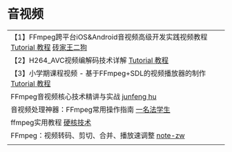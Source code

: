 # 音视频

|                                                                                                                                                                                                                        |
| ---------------------------------------------------------------------------------------------------------------------------------------------------------------------------------------------------------------------- |
| 【1】FFmpeg跨平台iOS\&Android音视频高级开发实践视频教程 [Tutorial 教程](https://www.youtube.com/playlist?list=PLnHbptcieUBem2eMb-t846AyVRk9KK1yT) [砖家王二狗](https://www.youtube.com/playlist?list=PLwIrqQCQ5pQmmgalAnAYV7vcG2wIyE8vX)        |
| 【2】H264\_AVC视频编解码技术详解 [Tutorial 教程](https://www.youtube.com/playlist?list=PLnHbptcieUBfmJu68te\_9NJdz0gjaPRao)                                                                                                         |
| 【3】小学期课程视频 - 基于FFmpeg+SDL的视频播放器的制作 [Tutorial 教程](https://www.youtube.com/playlist?list=PLnHbptcieUBdF6tHRYS6-O6j2CvHn1fjQ)                                                                                             |
| FFmpeg音视频核心技术精讲与实战 [junfeng hu](https://www.youtube.com/playlist?list=PLfFz9jdZIa8d\_KRUGnvKveKaL4UEZSY8H)                                                                                                             |
| 音视频处理神器：FFmpeg常用操作指南 [一名法学生](https://www.youtube.com/watch?v=nvtdhZAqnes)                                                                                                                                              |
| ffmpeg实用教程 [硬核技术](https://www.youtube.com/playlist?list=PLs7CEfCODRRJ5NZ3OTRr2YXGUgNnuDXsW)                                                                                                                            |
| FFmpeg：视频转码、剪切、合并、播放速调整 [note-zw](https://note-zw.readthedocs.io/zh/latest/%E4%BF%9D%E5%AD%98/FFMPEG%E8%BD%AC%E7%A0%81%E5%89%AA%E5%88%87%E5%90%88%E5%B9%B6%E8%B0%83%E6%95%B4%E6%92%AD%E6%94%BE%E9%80%9F%E5%BA%A6.html) |
|                                                                                                                                                                                                                        |
